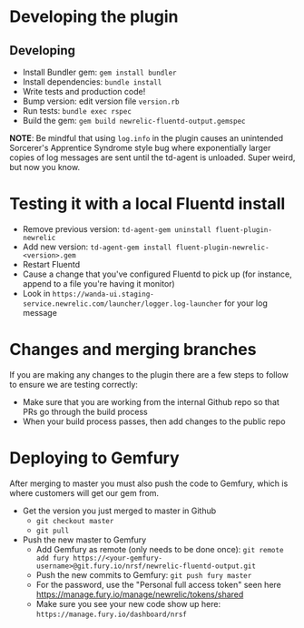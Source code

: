 # Developing the plugin

## Developing

* Install Bundler gem: `gem install bundler`
* Install dependencies: `bundle install`
* Write tests and production code!
* Bump version: edit version file `version.rb`
* Run tests: `bundle exec rspec`
* Build the gem: `gem build newrelic-fluentd-output.gemspec`

**NOTE**: Be mindful that using `log.info` in the plugin causes an unintended Sorcerer's Apprentice Syndrome style bug where exponentially larger copies of log messages are sent until the td-agent is unloaded. Super weird, but now you know.


# Testing it with a local Fluentd install

* Remove previous version: `td-agent-gem uninstall fluent-plugin-newrelic`
* Add new version: `td-agent-gem install fluent-plugin-newrelic-<version>.gem`
* Restart Fluentd
* Cause a change that you've configured Fluentd to pick up (for instance, append to a file you're having it monitor)
* Look in `https://wanda-ui.staging-service.newrelic.com/launcher/logger.log-launcher` for your log message

# Changes and merging branches

If you are making any changes to the plugin there are a few steps to follow to ensure we are testing correctly:
* Make sure that you are working from the internal Github repo so that PRs go through the build process
* When your build process passes, then add changes to the public repo 


# Deploying to Gemfury

After merging to master you must also push the code to Gemfury, which is where customers will get our gem from.
* Get the version you just merged to master in Github
  * `git checkout master`
  * `git pull`
* Push the new master to Gemfury
   * Add Gemfury as remote (only needs to be done once): `git remote add fury https://<your-gemfury-username>@git.fury.io/nrsf/newrelic-fluentd-output.git`
   * Push the new commits to Gemfury: `git push fury master`
   * For the password, use the "Personal full access token" seen here https://manage.fury.io/manage/newrelic/tokens/shared
   * Make sure you see your new code show up here: `https://manage.fury.io/dashboard/nrsf`